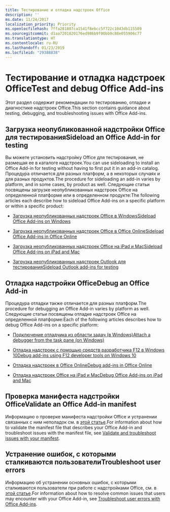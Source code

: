 ```yaml
---
title: Тестирование и отладка надстроек Office
description: ''
ms.date: 11/24/2017
localization_priority: Priority
ms.openlocfilehash: 7ffa281807ca1541f8ebcc5f722c1043db115509
ms.sourcegitcommit: d1aa7201820176ed986b9f00bb9c88e055906c77
ms.translationtype: HT
ms.contentlocale: ru-RU
ms.lasthandoff: 01/23/2019
ms.locfileid: "29388838"
---
```

# <a name="test-and-debug-office-add-ins"></a><span data-ttu-id="4d448-102">Тестирование и отладка надстроек Office</span><span class="sxs-lookup"><span data-stu-id="4d448-102">Test and debug Office Add-ins</span></span>

<span data-ttu-id="4d448-103">Этот раздел содержит рекомендации по тестированию, отладке и диагностике надстроек Office.</span><span class="sxs-lookup"><span data-stu-id="4d448-103">This section contains guidance about testing, debugging, and troubleshooting issues with Office Add-ins.</span></span>

## <a name="sideload-an-office-add-in-for-testing"></a><span data-ttu-id="4d448-104">Загрузка неопубликованной надстройки Office для тестирования</span><span class="sxs-lookup"><span data-stu-id="4d448-104">Sideload an Office Add-in for testing</span></span>

<span data-ttu-id="4d448-105">Вы можете установить надстройку Office для тестирования, не размещая ее в каталоге надстроек.</span><span class="sxs-lookup"><span data-stu-id="4d448-105">You can use sideloading to install an Office Add-in for testing without having to first put it in an add-in catalog.</span></span> <span data-ttu-id="4d448-106">Процедура отличается для разных платформ, а в некоторых случаях и для разных продуктов.</span><span class="sxs-lookup"><span data-stu-id="4d448-106">The procedure for sideloading an add-in varies by platform, and in some cases, by product as well.</span></span> <span data-ttu-id="4d448-107">Следующие статьи посвящены загрузке неопубликованных надстроек Office на определенной платформе или в определенном продукте:</span><span class="sxs-lookup"><span data-stu-id="4d448-107">The following articles each describe how to sideload Office Add-ins on a specific platform or within a specific product:</span></span>

- [<span data-ttu-id="4d448-108">Загрузка неопубликованных надстроек Office в Windows</span><span class="sxs-lookup"><span data-stu-id="4d448-108">Sideload Office Add-ins on Windows</span></span>](create-a-network-shared-folder-catalog-for-task-pane-and-content-add-ins.md)

- [<span data-ttu-id="4d448-109">Загрузка неопубликованных надстроек Office в Office Online</span><span class="sxs-lookup"><span data-stu-id="4d448-109">Sideload Office Add-ins in Office Online</span></span>](sideload-office-add-ins-for-testing.md)

- [<span data-ttu-id="4d448-110">Загрузка неопубликованных надстроек Office на iPad и Mac</span><span class="sxs-lookup"><span data-stu-id="4d448-110">Sideload Office Add-ins on iPad and Mac</span></span>](sideload-an-office-add-in-on-ipad-and-mac.md)

- [<span data-ttu-id="4d448-111">Загрузка неопубликованных надстроек Outlook для тестирования</span><span class="sxs-lookup"><span data-stu-id="4d448-111">Sideload Outlook add-ins for testing</span></span>](https://docs.microsoft.com/outlook/add-ins/sideload-outlook-add-ins-for-testing)

## <a name="debug-an-office-add-in"></a><span data-ttu-id="4d448-112">Отладка надстройки Office</span><span class="sxs-lookup"><span data-stu-id="4d448-112">Debug an Office Add-in</span></span>

<span data-ttu-id="4d448-113">Процедура отладки также отличается для разных платформ.</span><span class="sxs-lookup"><span data-stu-id="4d448-113">The procedure for debugging an Office Add-in varies by platform as well.</span></span> <span data-ttu-id="4d448-114">Следующие статьи посвящены отладке надстроек Office на определенной платформе:</span><span class="sxs-lookup"><span data-stu-id="4d448-114">Each of the following articles describes how to debug Office Add-ins on a specific platform:</span></span>

- [<span data-ttu-id="4d448-115">Подключение отладчика из области задач (в Windows)</span><span class="sxs-lookup"><span data-stu-id="4d448-115">Attach a debugger from the task pane (on Windows)</span></span>](attach-debugger-from-task-pane.md)

- [<span data-ttu-id="4d448-116">Отладка надстроек с помощью средств разработчика F12 в Windows 10</span><span class="sxs-lookup"><span data-stu-id="4d448-116">Debug add-ins using F12 developer tools on Windows 10</span></span>](debug-add-ins-using-f12-developer-tools-on-windows-10.md)

- [<span data-ttu-id="4d448-117">Отладка надстроек в Office Online</span><span class="sxs-lookup"><span data-stu-id="4d448-117">Debug add-ins in Office Online</span></span>](debug-add-ins-in-office-online.md)

- [<span data-ttu-id="4d448-118">Отладка надстроек Office на iPad и Mac</span><span class="sxs-lookup"><span data-stu-id="4d448-118">Debug Office Add-ins on iPad and Mac</span></span>](debug-office-add-ins-on-ipad-and-mac.md)

## <a name="validate-an-office-add-in-manifest"></a><span data-ttu-id="4d448-119">Проверка манифеста надстройки Office</span><span class="sxs-lookup"><span data-stu-id="4d448-119">Validate an Office Add-in manifest</span></span>

<span data-ttu-id="4d448-120">Информацию о проверке манифеста надстройки Office и устранении связанных с ним неполадок см. в [этой статье](troubleshoot-manifest.md).</span><span class="sxs-lookup"><span data-stu-id="4d448-120">For information about how to validate the manifest file that describes your Office Add-in and troubleshoot issues with the manifest file, see [Validate and troubleshoot issues with your manifest](troubleshoot-manifest.md).</span></span>

## <a name="troubleshoot-user-errors"></a><span data-ttu-id="4d448-121">Устранение ошибок, с которыми сталкиваются пользователи</span><span class="sxs-lookup"><span data-stu-id="4d448-121">Troubleshoot user errors</span></span>

<span data-ttu-id="4d448-122">Информацию об устранении основных ошибок, с которыми сталкиваются пользователи при работе с надстройками Office, см. в [этой статье](testing-and-troubleshooting.md).</span><span class="sxs-lookup"><span data-stu-id="4d448-122">For information about how to resolve common issues that users may encounter with your Office Add-in, see [Troubleshoot user errors with Office Add-ins](testing-and-troubleshooting.md).</span></span>
